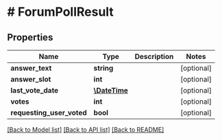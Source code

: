 # # ForumPollResult

## Properties

Name | Type | Description | Notes
------------ | ------------- | ------------- | -------------
**answer_text** | **string** |  | [optional]
**answer_slot** | **int** |  | [optional]
**last_vote_date** | [**\DateTime**](\DateTime.md) |  | [optional]
**votes** | **int** |  | [optional]
**requesting_user_voted** | **bool** |  | [optional]

[[Back to Model list]](../../README.md#models) [[Back to API list]](../../README.md#endpoints) [[Back to README]](../../README.md)
